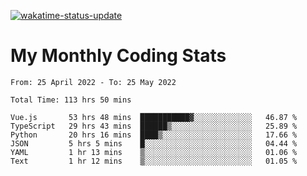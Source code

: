 [![wakatime-status-update](https://github.com/noopurphalak/noopurphalak/workflows/wakatime-status-update/badge.svg)](https://github.com/noopurphalak/noopurphalak/actions/workflows/main.yml)

# My Monthly Coding Stats

<!--START_SECTION:waka-->

```text
From: 25 April 2022 - To: 25 May 2022

Total Time: 113 hrs 50 mins

Vue.js       53 hrs 48 mins  ███████████▓░░░░░░░░░░░░░   46.87 %
TypeScript   29 hrs 43 mins  ██████▒░░░░░░░░░░░░░░░░░░   25.89 %
Python       20 hrs 16 mins  ████▒░░░░░░░░░░░░░░░░░░░░   17.66 %
JSON         5 hrs 5 mins    █░░░░░░░░░░░░░░░░░░░░░░░░   04.44 %
YAML         1 hr 13 mins    ▒░░░░░░░░░░░░░░░░░░░░░░░░   01.06 %
Text         1 hr 12 mins    ▒░░░░░░░░░░░░░░░░░░░░░░░░   01.05 %
```

<!--END_SECTION:waka-->
